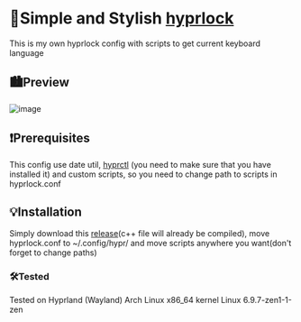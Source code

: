 # 🌟Simple and Stylish [hyprlock](https://wiki.hyprland.org/Hypr-Ecosystem/hyprlock/)

This is my own hyprlock config with scripts to get current keyboard language

## 🏙️Preview

![image](https://github.com/user-attachments/assets/bfdf6359-c4e4-4dea-8373-f0b14d8bd331)

## ❗Prerequisites

This config use date util, [hyprctl](https://wiki.hyprland.org/Configuring/Using-hyprctl/) (you need to make sure that you have installed it) and custom scripts, so you need to change path to scripts in hyprlock.conf

## 💡Installation

Simply download this [release](https://github.com/lenarus/simpleStylishHyprlock/releases)(c++ file will already be compiled), move hyprlock.conf to ~/.config/hypr/ and move scripts anywhere you want(don't forget to change paths)


### 🛠️Tested

Tested on Hyprland (Wayland) Arch Linux x86_64 kernel Linux 6.9.7-zen1-1-zen

